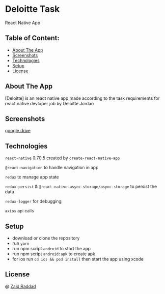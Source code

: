 # Deloitte Task
React Native App


## Table of Content:

- [About The App](#about-the-app)
- [Screenshots](#screenshots)
- [Technologies](#technologies)
- [Setup](#setup)
- [License](#license)

## About The App
[Deloitte] is an react native app made according to the task requirements for react native devloper job by Deloitte Jordan

## Screenshots
[google drive](https://photos.app.goo.gl/gGepqqvRvD6w4UnA9)

## Technologies
 `react-native` 0.70.5 created by `create-react-native-app`
 
 `@react-navigation` to handle navigation in app
 
 `redux` to manage app state
 
 `redux-persist` & `@react-native-async-storage/async-storage` to persist the data 
 
 `redux-logger` for debugging
 
 `axios` api calls
 
 
## Setup
- download or clone the repository
- run `yarn`
- run npm script ` android ` to start the app
- run npm script ` android:apk ` to create apk 
- for ios run ` cd ios && pod install ` then start the app using xcode



## License
@ [Zaid Raddad](https://github.com/zaidraddad94)
